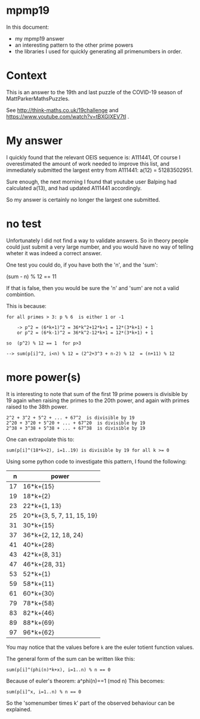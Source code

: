 mpmp19
======

In this document:
 * my mpmp19 answer
 * an interesting pattern to the other prime powers
 * the libraries I used for quickly generating all primenumbers in order.


Context
=======

This is an answer to the 19th and last puzzle of the COVID-19 season of MattParkerMathsPuzzles.

See http://think-maths.co.uk/19challenge and https://www.youtube.com/watch?v=tBXGIXEV7tI .


My answer
=========

I quickly found that the relevant OEIS sequence is: A111441, 
Of course I overestimated the amount of work needed to improve this list,
and immediately submitted the largest entry from A111441: a(12) =  51283502951.

Sure enough, the next morning I found that youtube user Balping had calculated a(13),
and had updated A111441 accordingly.

So my answer is certainly no longer the largest one submitted.


no test
=======

Unfortunately I did not find a way to validate answers. So in theory people
could just submit a very large number, and you would have no way of telling
wheter it was indeed a correct answer.

One test you could do, if you have both the 'n', and the 'sum':

   (sum - n) % 12 == 11

If that is false, then you would be sure the 'n' and 'sum' are not a valid combintion.

This is because:

    for all primes > 3: p % 6  is either 1 or -1

        -> p^2 = (6*k+1)^2 = 36*k^2+12*k+1 = 12*(3*k+1) + 1
        or p^2 = (6*k-1)^2 = 36*k^2-12*k+1 = 12*(3*k+1) + 1

    so  (p^2) % 12 == 1  for p>3

    --> sum(p[i]^2, i<n) % 12 = (2^2+3^3 + n-2) % 12  = (n+11) % 12



more power(s)
=============

It is interesting to note that sum of the first 19 prime powers is divisible by
19 again when raising the primes to the 20th power, and again with primes
raised to the 38th power.

    2^2 + 3^2 + 5^2 + ... + 67^2  is divisible by 19
    2^20 + 3^20 + 5^20 + ... + 67^20  is divisible by 19
    2^38 + 3^38 + 5^38 + ... + 67^38  is divisible by 19

One can extrapolate this to:

    sum(p[i]^(18*k+2), i=1..19) is divisible by 19 for all k >= 0

Using some python code to investigate this pattern, I found the following:


|   n | power    |
| ---:| -------------------- |
|  17 |     16\*k+{15}                         |
|  19 |     18\*k+{2}                          |
|  23 |     22\*k+{1, 13}                      |
|  25 |     20\*k+{3, 5, 7, 11, 15, 19}        |
|  31 |     30\*k+{15}                         |
|  37 |     36\*k+{2, 12, 18, 24}              |
|  41 |     40\*k+{28}                         |
|  43 |     42\*k+{8, 31}                      |
|  47 |     46\*k+{28, 31}                     |
|  53 |     52\*k+{1}                          |
|  59 |     58\*k+{11}                         |
|  61 |     60\*k+{30}                         |
|  79 |     78\*k+{58}                         |
|  83 |     82\*k+{46}                         |
|  89 |     88\*k+{69}                         |
|  97 |     96\*k+{62}                         |

You may notice that the values before `k` are the euler totient function values.


The general form of the sum can be written like this:

    sum(p[i]^(phi(n)*k+x), i=1..n) % n == 0

Because of euler's theorem:  a^phi(n)==1 (mod n)
This becomes:

    sum(p[i]^x, i=1..n) % n == 0

So the 'somenumber times k' part of the observed behaviour can be explained.



